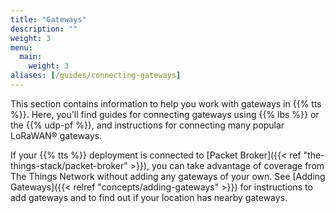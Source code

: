 ```yaml
---
title: "Gateways"
description: ""
weight: 3
menu:
  main:
    weight: 3
aliases: [/guides/connecting-gateways]
---
```


This section contains information to help you work with gateways in {{% tts %}}. Here, you'll find guides for connecting gateways using {{% lbs %}} or the {{% udp-pf %}}, and instructions for connecting many popular LoRaWAN® gateways.

If your {{% tts %}} deployment is connected to [Packet Broker]({{< ref "the-things-stack/packet-broker" >}}), you can take advantage of coverage from The Things Network without adding any gateways of your own. See [Adding Gateways]({{< relref "concepts/adding-gateways" >}}) for instructions to add gateways and to find out if your location has nearby gateways.
